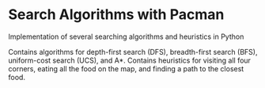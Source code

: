 # Search Algorithms with Pacman
Implementation of several searching algorithms and heuristics in Python

Contains algorithms for depth-first search (DFS), breadth-first search (BFS), uniform-cost search (UCS), and A*. Contains heuristics for visiting all four corners, eating all the food on the map, and finding a path to the closest food.
